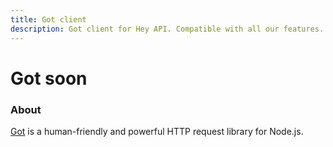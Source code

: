 ```yaml
---
title: Got client
description: Got client for Hey API. Compatible with all our features.
---
```


<script setup lang="ts">
import FeatureStatus from '@components/FeatureStatus.vue';
</script>

# Got <span data-soon>soon</span>

<FeatureStatus issueNumber=586 name="Got" />

### About

[Got](https://github.com/sindresorhus/got) is a human-friendly and powerful HTTP request library for Node.js.

<!--@include: ../../partials/sponsors.md-->
